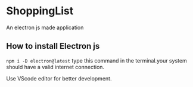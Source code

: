 # ShoppingList
An electron js made application

## How to install Electron js 
```npm i -D electron@latest```
type this command in the terminal.your system should have a valid internet connection.

Use VScode editor for better development.

